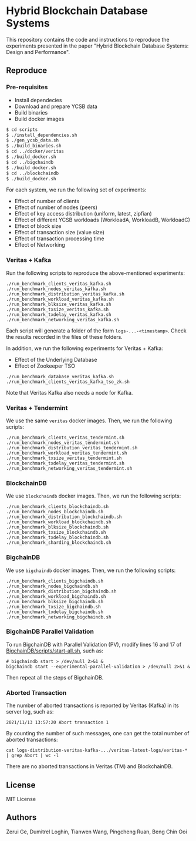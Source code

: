 # Hybrid Blockchain Database Systems

This repository contains the code and instructions to reproduce the experiments presented in the paper "Hybrid Blockchain Database Systems: Design and Performance".

## Reproduce

### Pre-requisites

- Install dependecies
- Download and prepare YCSB data
- Build binaries
- Build docker images

```bash
$ cd scripts
$ ./install_dependencies.sh
$ ./gen_ycsb_data.sh 
$ ./build_binaries.sh
$ cd ../docker/veritas
$ ./build_docker.sh
$ cd ../bigchaindb
$ ./build_docker.sh
$ cd ../blockchaindb
$ ./build_docker.sh
```

For each system, we run the following set of experiments:

- Effect of number of clients
- Effect of number of nodes (peers)
- Effect of key access distribution (uniform, latest, zipfian)
- Effect of different YCSB workloads (WorkloadA, WorkloadB, WorkloadC)
- Effect of block size
- Effect of transaction size (value size)
- Effect of transaction processing time
- Effect of Networking

### Veritas + Kafka

Run the following scripts to reproduce the above-mentioned experiments:

```
./run_benchmark_clients_veritas_kafka.sh
./run_benchmark_nodes_veritas_kafka.sh
./run_benchmark_distribution_veritas_kafka.sh
./run_benchmark_workload_veritas_kafka.sh
./run_benchmark_blksize_veritas_kafka.sh
./run_benchmark_txsize_veritas_kafka.sh
./run_benchmark_txdelay_veritas_kafka.sh
./run_benchmark_networking_veritas_kafka.sh
```

Each script will generate a folder of the form ``logs-...-<timestamp>``. Check the results recorded in the files of these folders.

In addition, we run the following experiments for Veritas + Kafka:

- Effect of the Underlying Database
- Effect of Zookeeper TSO

```
./run_benchmark_database_veritas_kafka.sh
./run_benchmark_clients_veritas_kafka_tso_zk.sh
```

Note that Veritas Kafka also needs a node for Kafka.

### Veritas + Tendermint

We use the same ``veritas`` docker images. Then, we run the following scripts:

```
./run_benchmark_clients_veritas_tendermint.sh
./run_benchmark_nodes_veritas_tendermint.sh
./run_benchmark_distribution_veritas_tendermint.sh
./run_benchmark_workload_veritas_tendermint.sh
./run_benchmark_txsize_veritas_tendermint.sh
./run_benchmark_txdelay_veritas_tendermint.sh
./run_benchmark_networking_veritas_tendermint.sh
```

### BlockchainDB

We use ``blockchaindb`` docker images. Then, we run the following scripts:

```
./run_benchmark_clients_blockchaindb.sh
./run_benchmark_nodes_blockchaindb.sh
./run_benchmark_distribution_blockchaindb.sh
./run_benchmark_workload_blockchaindb.sh
./run_benchmark_blksize_blockchaindb.sh
./run_benchmark_txsize_blockchaindb.sh
./run_benchmark_txdelay_blockchaindb.sh
./run_benchmark_sharding_blockchaindb.sh
```

### 

### BigchainDB

We use ``bigchaindb`` docker images. Then, we run the following scripts:

```
./run_benchmark_clients_bigchaindb.sh
./run_benchmark_nodes_bigchaindb.sh
./run_benchmark_distribution_bigchaindb.sh
./run_benchmark_workload_bigchaindb.sh
./run_benchmark_blksize_bigchaindb.sh
./run_benchmark_txsize_bigchaindb.sh
./run_benchmark_txdelay_bigchaindb.sh
./run_benchmark_networking_bigchaindb.sh
```

### BigchainDB Parallel Validation

To run BigchainDB with Parallel Validation (PV), modify lines 16 and 17 of [BigchainDB/scripts/start-all.sh](BigchainDB/scripts/start-all.sh), such as:

```
# bigchaindb start > /dev/null 2>&1 &
bigchaindb start --experimental-parallel-validation > /dev/null 2>&1 &
```

Then repeat all the steps of BigchainDB.


### Aborted Transaction

The number of aborted transactions is reported by Veritas (Kafka) in its server log, such as:

```
2021/11/13 13:57:20 Abort transaction 1
```

By counting the number of such messages, one can get the total number of aborted transactions:

```
cat logs-distribution-veritas-kafka-.../veritas-latest-logs/veritas-* | grep Abort | wc -l
```

There are no aborted transactions in Veritas (TM) and BlockchainDB.

## License

MIT License

## Authors

Zerui Ge, Dumitrel Loghin, Tianwen Wang, Pingcheng Ruan, Beng Chin Ooi 